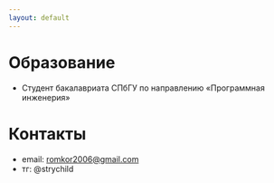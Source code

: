 ```yaml
---
layout: default
---
```




# Образование
- Студент бакалавриата СПбГУ по направлению «Программная инженерия»
# Контакты
- email: romkor2006@gmail.com
- тг: @strychild
